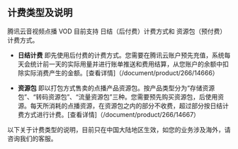 
## 计费类型及说明

腾讯云音视频点播 VOD 目前支持 日结（后付费）计费方式和 资源包（预付费）计费方式。

- **日结计费** 即先使用后付费的计费方式。您需要在腾讯云账户预先充值，系统每天会统计前一天的实际用量并进行账单推送和费用结算，从您账户的余额中扣除实际消费产生的金额。[查看详情]（/document/product/266/14666）

- **资源包** 即以打包方式售卖的点播产品资源包。按产品类型分为“存储资源包”、“转码资源包”、“流量资源包”三种。您需要预先购买资源包，后使用资源。每天所消耗的点播资源，在资源包之内的部分不收费，超过部分按日结计费方式进行计费。[查看详情]（/document/product/266/14667）

以下关于计费类型的说明，目前只在中国大陆地区生效，如您的业务涉及海外，请咨询我们的客服。
